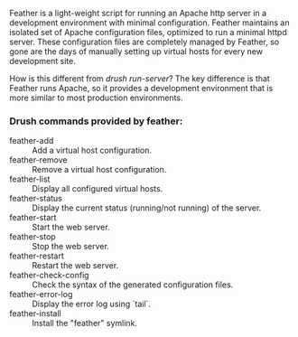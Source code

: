 Feather is a light-weight script for running an Apache http server in a 
development environment with minimal configuration.  Feather maintains an 
isolated set of Apache configuration files, optimized to run a minimal httpd 
server.  These configuration files are completely managed by Feather, so gone 
are the days of manually setting up virtual hosts for every new development site.  

How is this different from _drush run-server_?  The key difference is that 
Feather runs Apache, so it provides a development environment that is more 
similar to most production environments.

### Drush commands provided by feather:

<dl>
<dt>feather-add</dt>
<dd>Add a virtual host configuration.</dd>

<dt>feather-remove</dt>
<dd>Remove a virtual host configuration.</dd>

<dt>feather-list</dt>
<dd>Display all configured virtual hosts.</dd>

<dt>feather-status</dt>
<dd>Display the current status (running/not running) of the server.</dd>

<dt>feather-start</dt>
<dd>Start the web server.</dd>

<dt>feather-stop</dt>
<dd>Stop the web server.</dd>

<dt>feather-restart</dt>
<dd>Restart the web server.</dd>

<dt>feather-check-config</dt>
<dd>Check the syntax of the generated configuration files.</dd>

<dt>feather-error-log</dt>
<dd>Display the error log using `tail`.</dd>

<dt>feather-install</dt>
<dd>Install the "feather" symlink.</dd>
</dl>
